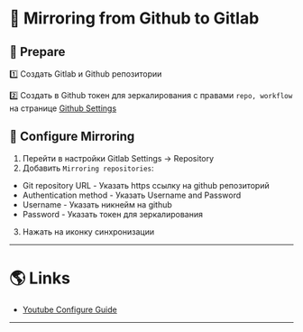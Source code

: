 # 📖 Mirroring from Github to Gitlab

## 📝 Prepare

1️⃣ Создать Gitlab и Github репозитории

2️⃣ Создать в Github токен для зеркалирования с правами `repo, workflow` на странице [Github Settings](https://github.com/settings/tokens)

## 🔨 Configure Mirroring

1. Перейти в настройки Gitlab Settings -> Repository
2. Добавить `Mirroring repositories`:

  - Git repository URL - Указать https ссылку на github репозиторий
  - Authentication method - Указать Username and Password
  - Username - Указать никнейм на github
  - Password - Указать токен для зеркалирования

3. Нажать на иконку синхронизации

---

# 🌎 Links

- [Youtube Configure Guide](https://www.youtube.com/watch?v=E4Y6A1HplWc)

---
